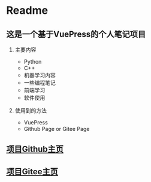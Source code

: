 # Readme

## 这是一个基于VuePress的个人笔记项目

1. 主要内容
   - Python
   - C++
   - 机器学习内容
   - 一些编程笔记
   - 前端学习
   - 软件使用

2. 使用到的方法
   - VuePress
   - Github Page or Gitee Page

## [项目Github主页](https://alternativedestiny.github.io/)

## [项目Gitee主页](https://hoppou.gitee.io/)
